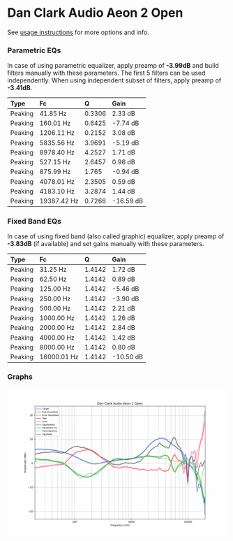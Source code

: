 # Dan Clark Audio Aeon 2 Open
See [usage instructions](https://github.com/jaakkopasanen/AutoEq#usage) for more options and info.

### Parametric EQs
In case of using parametric equalizer, apply preamp of **-3.99dB** and build filters manually
with these parameters. The first 5 filters can be used independently.
When using independent subset of filters, apply preamp of **-3.41dB**.

| Type    | Fc          |      Q | Gain      |
|:--------|:------------|:-------|:----------|
| Peaking | 41.85 Hz    | 0.3306 | 2.33 dB   |
| Peaking | 160.01 Hz   | 0.6425 | -7.74 dB  |
| Peaking | 1206.11 Hz  | 0.2152 | 3.08 dB   |
| Peaking | 5835.56 Hz  | 3.9691 | -5.19 dB  |
| Peaking | 8978.40 Hz  | 4.2527 | 1.71 dB   |
| Peaking | 527.15 Hz   | 2.6457 | 0.96 dB   |
| Peaking | 875.99 Hz   | 1.765  | -0.94 dB  |
| Peaking | 4078.01 Hz  | 2.3505 | 0.59 dB   |
| Peaking | 4183.10 Hz  | 3.2874 | 1.44 dB   |
| Peaking | 19387.42 Hz | 0.7266 | -16.59 dB |

### Fixed Band EQs
In case of using fixed band (also called graphic) equalizer, apply preamp of **-3.83dB**
(if available) and set gains manually with these parameters.

| Type    | Fc          |      Q | Gain      |
|:--------|:------------|:-------|:----------|
| Peaking | 31.25 Hz    | 1.4142 | 1.72 dB   |
| Peaking | 62.50 Hz    | 1.4142 | 0.89 dB   |
| Peaking | 125.00 Hz   | 1.4142 | -5.46 dB  |
| Peaking | 250.00 Hz   | 1.4142 | -3.90 dB  |
| Peaking | 500.00 Hz   | 1.4142 | 2.21 dB   |
| Peaking | 1000.00 Hz  | 1.4142 | 1.26 dB   |
| Peaking | 2000.00 Hz  | 1.4142 | 2.84 dB   |
| Peaking | 4000.00 Hz  | 1.4142 | 1.42 dB   |
| Peaking | 8000.00 Hz  | 1.4142 | 0.80 dB   |
| Peaking | 16000.01 Hz | 1.4142 | -10.50 dB |

### Graphs
![](./Dan%20Clark%20Audio%20Aeon%202%20Open.png)
